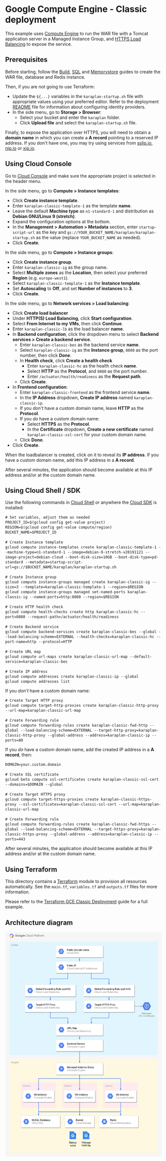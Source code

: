 # Google Compute Engine - Classic deployment

This example uses [Compute Engine](https://cloud.google.com/compute/) to run the WAR file with a Tomcat application server in a Managed Instance Group, and [HTTPS Load Balancing](https://cloud.google.com/load-balancing/) to expose the service.

## Prerequisites

Before starting, follow the [Build](../build), [SQL](../sql) and [Memorystore](../memorystore) guides to create the WAR file, database and Redis instance.

Then, if you are _not_ going to use Terraform:
* Update the `${...}` variables in the `karaplan-startup.sh` file with appropriate values using your preferred editor. Refer to the deployment [README](../../README.md) file for information about configuring identity providers.
* In the side menu, go to **Storage > Browser**:
  * Select your bucket and enter the `karaplan` folder.
  * Click **Upload file** and select the `karaplan-startup.sh` file.

Finally, to expose the application over HTTPS, you will need to obtain a **domain name** in which you can create a **A record** pointing to a reserved IP address. If you don't have one, you may try using services from [sslip.io](https://sslip.io), [nip.io](https://nip.io) or [xip.io](http://xip.io).

## Using Cloud Console

Go to [Cloud Console](https://console.cloud.google.com) and make sure the appropriate project is selected in the header menu.

In the side menu, go to **Compute > Instance templates**:
* Click **Create instance template**.
* Enter `karaplan-classic-template-1` as the template **name**.
* Leave the default **Machine type** as `n1-standard-1` and distribution as **Debian GNU/Linux 9 (stretch)**.
* Expand the configuration options at the bottom.
* In the **Management > Automation > Metadata** section, enter `startup-script-url` as the key and `gs://YOUR_BUCKET_NAME/karaplan/karaplan-startup.sh` as the value (replace `YOUR_BUCKET_NAME` as needed).
* Click **Create**.

In the side menu, go to **Compute > Instance groups**:
* Click **Create instance group**.
* Enter `karaplan-classic-ig` as the group name.
* Select **Multiple zones** as the **Location**, then select your preferred **Region** (e.g. `europe-west1`).
* Select `karaplan-classic-template-1` as the **Instance template**.
* Set **Autoscaling** to **Off**, and set **Number of instances** to **3**.
* Click **Create**.

In the side menu, go to **Network services > Load balancing**:
* Click **Create load balancer**
* Under **HTTP(S) Load Balancing**, click **Start configuration**.
* Select **From Internet to my VMs**, then click **Continue**.
* Enter `karaplan-classic-lb` as the load balancer **name**.
* In **Backend configuration**, click the dropdown menu to select **Backend services > Create a backend service**.
  * Enter `karaplan-classic-bes` as the backend service **name**.
  * Select `karaplan-classic-ig` as the **Instance group**, `8080` as the port number, then click **Done**.
  * In **Health check**, click **Create a health check** 
    * Enter `karaplan-classic-hc` as the health check **name**.
    * Select **HTTP** as the **Protocol**, and `8080` as the port number.
    * Enter `/actuator/health/readiness` as the **Request path**.
  * Click **Create**.
* In **Frontend configuration**:
  * Enter `karaplan-classic-frontend` as the frontend service **name**.
  * In the **IP Address** dropdown, **Create IP address** named `karaplan-classic-ip`.
  * If you *don't* have a custom domain name, leave **HTTP** as the **Protocol**.
  * If you *do* have a custom domain name:
    * Select **HTTPS** as the **Protocol**.
    * In the **Certificate** dropdown, **Create a new certificate** named `karaplan-classic-ssl-cert` for your custom domain name.
  * Click **Done**.
* Click **Create**.

When the loadbalancer is created, click on it to reveal its **IP address**.
If you have a custom domain name, add this IP address in a **A record**.

After several minutes, the application should become available at this IP address and/or at the custom domain name.

## Using Cloud Shell / SDK

Use the following commands in [Cloud Shell](https://cloud.google.com/shell/) or anywhere the [Cloud SDK](https://cloud.google.com/sdk/) is installed:

    # Set variables, adjust them as needed
    PROJECT_ID=$(gcloud config get-value project)
    REGION=$(gcloud config get-value compute/region)
    BUCKET_NAME=$PROJECT_ID

    # Create Instance template
    gcloud compute instance-templates create karaplan-classic-template-1 --machine-type=n1-standard-1 --image=debian-9-stretch-v20191121 --image-project=debian-cloud --boot-disk-size=10GB --boot-disk-type=pd-standard --metadata=startup-script-url=gs://$BUCKET_NAME/karaplan/karaplan-startup.sh

    # Create Instance group
    gcloud compute instance-groups managed create karaplan-classic-ig --size=3 --template=karaplan-classic-template-1 --region=$REGION
    gcloud compute instance-groups managed set-named-ports karaplan-classic-ig --named-ports=http:8080 --region=$REGION

    # Create HTTP health check
    gcloud compute health-checks create http karaplan-classic-hc --port=8080 --request-path=/actuator/health/readiness

    # Create Backend service
    gcloud compute backend-services create karaplan-classic-bes --global --load-balancing-scheme=EXTERNAL --health-checks=karaplan-classic-hc --port-name=http --protocol=HTTP

    # Create URL map
    gcloud compute url-maps create karaplan-classic-url-map --default-service=karaplan-classic-bes

    # Create IP address
    gcloud compute addresses create karaplan-classic-ip --global
    gcloud compute addresses list

If you *don't* have a custom domain name:

    # Create Target HTTP proxy
    gcloud compute target-http-proxies create karaplan-classic-http-proxy --url-map=karaplan-classic-url-map

    # Create Forwarding rule
    gcloud compute forwarding-rules create karaplan-classic-fwd-http --global --load-balancing-scheme=EXTERNAL --target-http-proxy=karaplan-classic-http-proxy --global-address --address=karaplan-classic-ip --ports=80

If you *do* have a custom domain name, add the created IP address in a **A record**, then:

    DOMAIN=your.custom.domain

    # Create SSL certificate
    gcloud beta compute ssl-certificates create karaplan-classic-ssl-cert --domains=$DOMAIN --global

    # Create Target HTTPS proxy
    gcloud compute target-https-proxies create karaplan-classic-https-proxy --ssl-certificates=karaplan-classic-ssl-cert --url-map=karaplan-classic-url-map

    # Create Forwarding rule
    gcloud compute forwarding-rules create karaplan-classic-fwd-https --global --load-balancing-scheme=EXTERNAL --target-https-proxy=karaplan-classic-https-proxy --global-address --address=karaplan-classic-ip --ports=443

After several minutes, the application should become available at this IP address and/or at the custom domain name.

## Using Terraform

This directory contains a [Terraform](https://terraform.io) module to provision all resources automatically. See the `main.tf`, `variables.tf` and `outputs.tf` files for more information.

Please refer to the [Terraform GCE Classic Deployment](../../terraform/gce-classic) guide for a full example.

## Architecture diagram

![Architecture](architecture.png)
